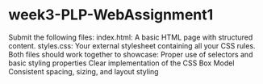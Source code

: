 # week3-PLP-WebAssignment1
Submit the following files:  index.html: A basic HTML page with structured content.  styles.css: Your external stylesheet containing all your CSS rules.  Both files should work together to showcase:  Proper use of selectors and basic styling properties  Clear implementation of the CSS Box Model  Consistent spacing, sizing, and layout styling
